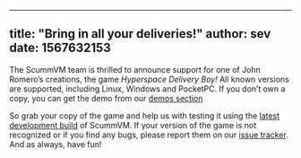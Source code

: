 
---
title: "Bring in all your deliveries!"
author: sev
date: 1567632153
---

The ScummVM team is thrilled to announce support for one of John Romero’s creations, the game *Hyperspace Delivery Boy!* All known versions are supported, including Linux, Windows and PocketPC. If you don’t own a copy, you can get the demo from our [demos section](/demos/)

So grab your copy of the game and help us with testing it using the [latest development build](https://buildbot.scummvm.org/builds.html) of ScummVM. If your version of the game is not recognized or if you find any bugs, please report them on our [issue tracker](https://bugs.scummvm.org). And as always, have fun!
